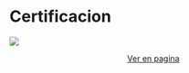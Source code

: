   <h1>Certificacion</h1>
<img src='https://raw.githubusercontent.com/frann11/proyectos-freecodecamp/main/Dise%C3%B1o%20web%20responsive/certificado.jpg'>
  <br>
  <p style="text-align: center;"><a href='https://www.freecodecamp.org/certification/frann11/responsive-web-design' target='_blank'>Ver en pagina</a></p>
